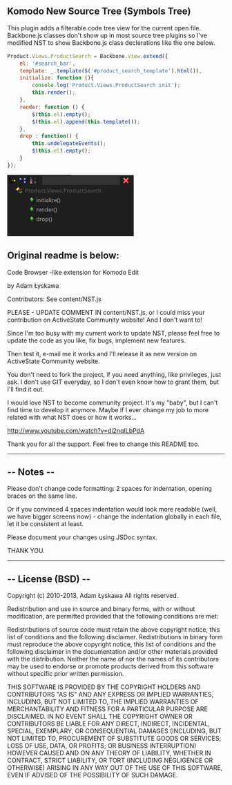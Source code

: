 ## Komodo New Source Tree (Symbols Tree)

This plugin adds a filterable code tree view for the current open file.
Backbone.js classes don't show up in most source tree plugins so I've modified
NST to show Backbone.js class declerations like the one below.

```javascript
Product.Views.ProductSearch = Backbone.View.extend({
    el: '#search_bar',
    template: _.template($('#product_search_template').html()),
    initialize: function (){
        console.log('Product.Views.ProductSearch init');
        this.render();
    },
    render: function () {
        $(this.el).empty();
        $(this.el).append(this.template());
    },
    drop : function() {
        this.undelegateEvents();
        $(this.el).empty();
    }
});
```
![Image of NST](NST_example.png)

Original readme is below:
----

Code Browser -like extension for Komodo Edit

by Adam Łyskawa

Contributors:
See content/NST.js

PLEASE - UPDATE COMMENT IN content/NST.js, or I could miss your contribution
on ActiveState Community website! And I don't want to!

Since I'm too busy with my current work to update NST, please feel free to
update the code as you like, fix bugs, implement new features.

Then test it, e-mail me it works and I'll release it as new version
on ActiveState Community website.

You don't need to fork the project, if you need anything, like privileges,
just ask. I don't use GIT everyday, so I don't even know how to grant them,
but I'll find it out.

I would love NST to become community project. It's my "baby", but I can't
find time to develop it anymore. Maybe if I ever change my job to more
related with what NST does or how it works...

http://www.youtube.com/watch?v=dj2nqILbPdA

Thank you for all the support. Feel free to change this README too.

-----------
-- Notes --
-----------

Please don't change code formatting:
2 spaces for indentation, opening braces on the same line.

Or if you convinced 4 spaces indentation would look more
readable (well, we have bigger screens now) - change the indentation
globally in each file, let it be consistent at least.

Please document your changes using JSDoc syntax.

THANK YOU.

-------------------
-- License (BSD) --
-------------------
Copyright (c) 2010-2013, Adam Łyskawa
All rights reserved.

Redistribution and use in source and binary forms, with or without
modification, are permitted provided that the following conditions are met:

Redistributions of source code must retain the above copyright notice,
this list of conditions and the following disclaimer.
Redistributions in binary form must reproduce the above copyright
notice, this list of conditions and the following disclaimer in the
documentation and/or other materials provided with the distribution.
Neither the name of nor the names of its contributors may be used to
endorse or promote products derived from this software without specific
prior written permission.

THIS SOFTWARE IS PROVIDED BY THE COPYRIGHT HOLDERS AND CONTRIBUTORS "AS IS"
AND ANY EXPRESS OR IMPLIED WARRANTIES, INCLUDING, BUT NOT LIMITED TO, THE
IMPLIED WARRANTIES OF MERCHANTABILITY AND FITNESS FOR A PARTICULAR PURPOSE
ARE DISCLAIMED. IN NO EVENT SHALL THE COPYRIGHT OWNER OR CONTRIBUTORS BE
LIABLE FOR ANY DIRECT, INDIRECT, INCIDENTAL, SPECIAL, EXEMPLARY, OR
CONSEQUENTIAL DAMAGES (INCLUDING, BUT NOT LIMITED TO, PROCUREMENT OF
SUBSTITUTE GOODS OR SERVICES; LOSS OF USE, DATA, OR PROFITS; OR BUSINESS
INTERRUPTION) HOWEVER CAUSED AND ON ANY THEORY OF LIABILITY, WHETHER IN
CONTRACT, STRICT LIABILITY, OR TORT (INCLUDING NEGLIGENCE OR OTHERWISE)
ARISING IN ANY WAY OUT OF THE USE OF THIS SOFTWARE, EVEN IF ADVISED OF THE
POSSIBILITY OF SUCH DAMAGE.
